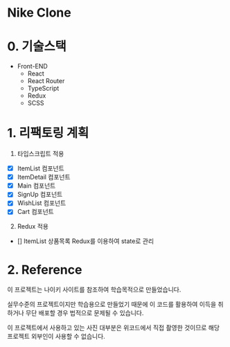 # Nike Clone

# 0. 기술스택

<ul>
  <li>Front-END
    <ul>
      <li>React</li> 
      <li>React Router</li> 
      <li>TypeScript</li>
      <li>Redux</li> 
      <li>SCSS</li>
    </ul>
  </li>
  <!-- <li>BACK-END
    <ul>
      <li>Node.js</li>
      <li>Express</li>
      <li>JSON WEB TOKEN</li>
      <li>Bcrypt</li>
      <li>Mysql</li>
      <li>AWS</li>
    </ul>
  </li> -->
  <!-- <li>공통
    <ul>
      <li>Rest API</li>
    </ul>
  </li> -->
</ul>

# 1. 리팩토링 계획

1. 타입스크립트 적용

- [x] ItemList 컴포넌트
- [x] ItemDetail 컴포넌트
- [x] Main 컴포넌트
- [x] SignUp 컴포넌트
- [x] WishList 컴포넌트
- [x] Cart 컴포넌트

2. Redux 적용

- [] ItemList 상품목록 Redux를 이용하여 state로 관리

# 2. Reference

이 프로젝트는 나이키 사이트를 참조하여 학습목적으로 만들었습니다.

실무수준의 프로젝트이지만 학습용으로 만들었기 때문에 이 코드를 활용하여 이득을 취하거나 무단 배포할 경우 법적으로 문제될 수 있습니다.

이 프로젝트에서 사용하고 있는 사진 대부분은 위코드에서 직접 촬영한 것이므로 해당 프로젝트 외부인이 사용할 수 없습니다.
